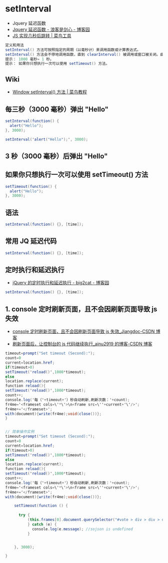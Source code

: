# setInterval

- Jquery 延迟函数
- [Jquery 延迟函数 - 浪客是剑心 - 博客园](https://www.cnblogs.com/simonjinx/p/3800595.html)
- [JS 实现几秒后跳转 | 菜鸟工具](https://c.runoob.com/codedemo/5448)

```c#
定义和用法
setInterval() 方法可按照指定的周期（以毫秒计）来调用函数或计算表达式。
setInterval() 方法会不停地调用函数，直到 clearInterval() 被调用或窗口被关闭。由 setInterval() 返回的 ID 值可用作 clearInterval() 方法的参数。
提示： 1000 毫秒= 1 秒。
提示： 如果你只想执行一次可以使用 setTimeout() 方法。
```

## Wiki

- [Window setInterval() 方法 | 菜鸟教程](http://www.runoob.com/jsref/met-win-setinterval.html)

## 每三秒（3000 毫秒）弹出 "Hello"

```c#
setInterval(function() {
  alert("Hello");
}, 3000);
```

```c#
setInterval('alert("Hello");', 3000);
```

## 3 秒（3000 毫秒）后弹出 "Hello"

## 如果你只想执行一次可以使用 setTimeout() 方法

```c#
setTimeout(function() {
  alert("Hello");
}, 3000);
```

## 语法

```c#
setInterval(function() {}, [time]);
```

## 常用 JQ 延迟代码

```c#
setInterval(function() {}, [time]);
```

## 定时执行和延迟执行

- [jQuery 的定时执行和延迟执行 - big2cat - 博客园](http://www.cnblogs.com/big2cat/p/9849515.html)

```c#
setInterval(function() {}, [time]);
```

## 1. console 定时刷新页面，且不会因刷新页面导致 js 失效

- [console 定时刷新页面，且不会因刷新页面导致 js 失效\_Jiangdoc-CSDN 博客](https://blog.csdn.net/jiang18238032891/article/details/103917553)
- [刷新页面后，让控制台的 js 代码继续执行\_ainu2919 的博客-CSDN 博客](https://blog.csdn.net/ainu2919/article/details/102037343?utm_medium=distribute.pc_relevant_t0.none-task-blog-BlogCommendFromMachineLearnPai2-1.control&dist_request_id=&depth_1-utm_source=distribute.pc_relevant_t0.none-task-blog-BlogCommendFromMachineLearnPai2-1.control)

```c#
timeout=prompt("Set timeout (Second):");
count=0
current=location.href;
if(timeout>0)
setTimeout('reload()',1000*timeout);
else
location.replace(current);
function reload(){
setTimeout('reload()',1000*timeout);
count++;
console.log('每（'+timeout+'）秒自动刷新,刷新次数：'+count);
fr4me='<frameset cols=\'*\'>\n<frame src=\''+current+'\'/>';
fr4me+='</frameset>';
with(document){write(fr4me);void(close())};
}


// 简单操作实例
timeout=prompt("Set timeout (Second):");
count=0
current=location.href;
if(timeout>0)
setTimeout('reload()',1000*timeout);
else
location.replace(current);
function reload(){
setTimeout('reload()',1000*timeout);
count++;
console.log('每（'+timeout+'）秒自动刷新,刷新次数：'+count);
fr4me='<frameset cols=\'*\'>\n<frame src=\''+current+'\'/>';
fr4me+='</frameset>';
with(document){write(fr4me);void(close())};

    setTimeout(function () {
      
      try {
          (this.frames[0].document.querySelector("#vote > div > div > div")).click();
          } catch (e) {
            console.log(e.message); //sojson is undefined
          }


    }, 3000);

}




```

